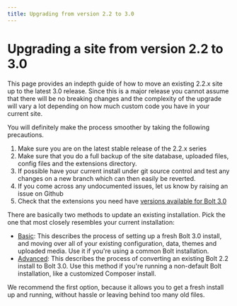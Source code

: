 ```yaml
---
title: Upgrading from version 2.2 to 3.0
---
```

Upgrading a site from version 2.2 to 3.0
========================================

This page provides an indepth guide of how to move an existing 2.2.x site up to
the latest 3.0 release. Since this is a major release you cannot assume that
there will be no breaking changes and the complexity of the upgrade will vary a
lot depending on how much custom code you have in your current site.

You will definitely make the process smoother by taking the following precautions.

 1. Make sure you are on the latest stable release of the 2.2.x series
 2. Make sure that you do a full backup of the site database, uploaded files,
    config files and the extensions directory.
 3. If possible have your current install under git source control and test any
    changes on a new branch which can then easily be reverted.
 4. If you come across any undocumented issues, let us know by raising an issue
    on Github
 5. Check that the extensions you need have [versions available for Bolt 3.0][1]

There are basically two methods to update an existing installation. Pick the one that most closely resembles your current installation:

 - [Basic][basic]: This describes the process of setting up a fresh Bolt 3.0 install, and moving over all of your existing configuration, data, themes and uploaded media. Use it if you're using a common Bolt installation.
 - [Advanced][advanced]: This describes the process of converting an existing Bolt 2.2 install to Bolt 3.0. Use this method if you're running a non-default Bolt installation, like a customized Composer install.

We recommend the first option, because it allows you to get a fresh install up and running, without hassle or leaving behind too many old files.

[1]: http://extensions.bolt.cm/bolt3-ready
[basic]: moving-22-30-basic
[advanced]: moving-22-30-advanced
